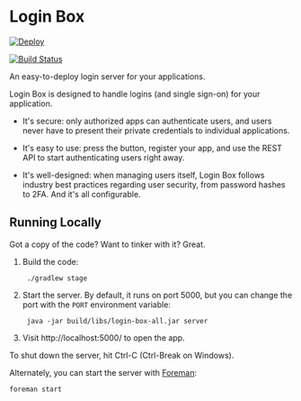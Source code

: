 # Login Box

[![Deploy](https://www.herokucdn.com/deploy/button.png)](https://heroku.com/deploy)

[![Build Status](https://travis-ci.org/login-box/login-box.svg)](https://travis-ci.org/login-box/login-box)

An easy-to-deploy login server for your applications.

Login Box is designed to handle logins (and single sign-on) for your application.

* It's secure: only authorized apps can authenticate users, and users never have to present their private credentials to individual applications.

* It's easy to use: press the button, register your app, and use the REST API to start authenticating users right away.

* It's well-designed: when managing users itself, Login Box follows industry best practices regarding user security, from password hashes to 2FA. And it's all configurable.

## Running Locally

Got a copy of the code? Want to tinker with it? Great.

1. Build the code:

        ./gradlew stage

2. Start the server. By default, it runs on port 5000, but you can change the port with the `PORT` environment variable:

        java -jar build/libs/login-box-all.jar server

3. Visit http://localhost:5000/ to open the app.

To shut down the server, hit Ctrl-C (Ctrl-Break on Windows).

Alternately, you can start the server with [Foreman](https://github.com/ddollar/foreman):

    foreman start
